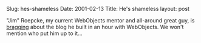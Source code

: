 Slug: hes-shameless
Date: 2001-02-13
Title: He's shameless
layout: post

&quot;Jim&quot; Roepcke, my current WebObjects mentor and all-around great guy, is <a href="http://jim.roepcke.com/2001/02/12#item1731">bragging</a> about the blog he built in an hour with WebObjects. We won&#39;t mention who put him up to it...
